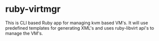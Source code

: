 ruby-virtmgr
============

This is CLI based Ruby app for managing kvm based VM's. It will use predefined templates for generating XML's 
and uses ruby-libvirt api's to manage the VM's.
